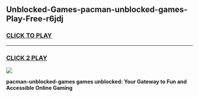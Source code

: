 
## Unblocked-Games-pacman-unblocked-games-Play-Free-r6jdj
<h3>
<a href="https://premium76.site?title=pacman-unblocked-games&ref=19M">CLICK TO PLAY</a></h3>
<hr>

<h3>
<a href="https://premium76.site?title=pacman-unblocked-games&ref=19M">CLICK 2 PLAY</a>
  
</h3>

<a href="https://premium76.site?title=pacman-unblocked-games&ref=19M"><img src="https://clearcache.store/games.png"></a>


**pacman-unblocked-games games unblocked: Your Gateway to Fun and Accessible Online Gaming**
